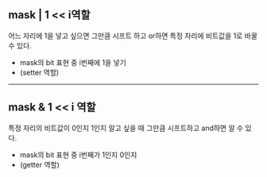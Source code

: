 <h2 id="mask--1--i역할">mask | 1 &lt;&lt; i역할</h2>
<p>어느 자리에 1을 넣고 싶으면 그만큼 시프트 하고 or하면 특정 자리에 비트값을 1로 바꿀 수 있다.</p>
<ul>
<li>mask의 bit 표현 중 i번째에 1을 넣기</li>
<li>(setter 역할)</li>
</ul>
<hr />
<h2 id="mask--1--i-역할">mask &amp; 1 &lt;&lt; i 역할</h2>
<p>특정 자리의 비트값이 0인지 1인지 알고 싶을 때 그만큼 시프트하고 and하면 알 수 있다.</p>
<ul>
<li>mask의 bit 표현 중 i번째가 1인지 0인지</li>
<li>(getter 역할)</li>
</ul>